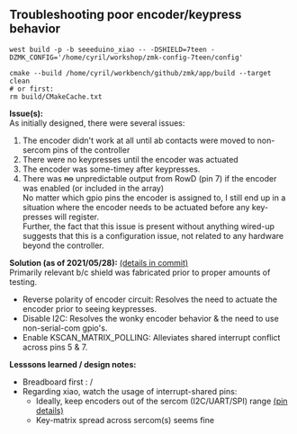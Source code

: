 ## Troubleshooting poor encoder/keypress behavior
```
west build -p -b seeeduino_xiao -- -DSHIELD=7teen -DZMK_CONFIG='/home/cyril/workshop/zmk-config-7teen/config'

cmake --build /home/cyril/workbench/github/zmk/app/build --target clean
# or first:
rm build/CMakeCache.txt
```

**Issue(s):**  
As initially designed, there were several issues:  
1) The encoder didn't work at all until ab contacts were moved to non-sercom pins of the controller  
2) There were no keypresses until the encoder was actuated  
3) The encoder was some-timey after keypresses.  
4) There was ~~no~~ unpredictable output from RowD (pin 7) if the encoder was enabled (or included in the array)  
No matter which gpio pins the encoder is assigned to, I still end up in a situation where the encoder needs to be actuated before any key-presses will register.  
Further, the fact that this issue is present without anything wired-up suggests that this is a configuration issue, not related to any hardware beyond the controller.  

**Solution (as of 2021/05/28):** [(details in commit)](https://github.com/cyril279/zmk-config-7teen/commit/bbbfaca4e6dfe6af894ac9cbdde0b3732fcae70d)  
Primarily relevant b/c shield was fabricated prior to proper amounts of testing.  
- Reverse polarity of encoder circuit: Resolves the need to actuate the encoder prior to seeing keypresses.  
- Disable I2C: Resolves the wonky encoder behavior & the need to use non-serial-com gpio's.  
- Enable KSCAN_MATRIX_POLLING: Alleviates shared interrupt conflict across pins 5 & 7.  

**Lesssons learned / design notes:**  
- Breadboard first : /  
- Regarding xiao, watch the usage of interrupt-shared pins:  
  - Ideally, keep encoders out of the sercom (I2C/UART/SPI) range [(pin details)](https://github.com/Seeed-Studio/ArduinoCore-samd/blob/master/variants/XIAO_m0/variant.cpp#L22)  
  - Key-matrix spread across sercom(s) seems fine  
